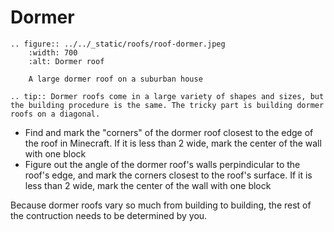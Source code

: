 # Dormer

```eval_rst
.. figure:: ../../_static/roofs/roof-dormer.jpeg
    :width: 700
    :alt: Dormer roof

    A large dormer roof on a suburban house

.. tip:: Dormer roofs come in a large variety of shapes and sizes, but the building procedure is the same. The tricky part is building dormer roofs on a diagonal.

```

- Find and mark the "corners" of the dormer roof closest to the edge of the roof in Minecraft. If it is less than 2 wide, mark the center of the wall with one block
- Figure out the angle of the dormer roof's walls perpindicular to the roof's edge, and mark the corners closest to the roof's surface. If it is less than 2 wide, mark the center of the wall with one block

Because dormer roofs vary so much from building to building, the rest of the contruction needs to be determined by you.